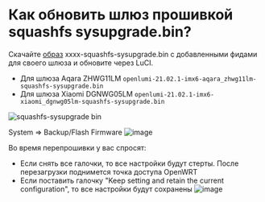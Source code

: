 # Как обновить шлюз прошивкой squashfs sysupgrade.bin?

Скачайте [образ](https://openlumi.github.io/releases/21.02.1/targets/imx6/generic/) xxxx-squashfs-sysupgrade.bin c добавленными фидами для своего шлюза и обновите через LuCI. 
* Для шлюза Aqara ZHWG11LM 
`openlumi-21.02.1-imx6-aqara_zhwg11lm-squashfs-sysupgrade.bin`
* Для шлюза Xiaomi DGNWG05LM 
`openlumi-21.02.1-imx6-xiaomi_dgnwg05lm-squashfs-sysupgrade.bin`

![squashfs-sysupgrade bin](https://user-images.githubusercontent.com/64090632/143252804-13343774-08d8-41df-9c4f-d7adf618a343.jpg)

System => Backup/Flash Firmware
![image](https://user-images.githubusercontent.com/64090632/141359903-58c2f4ac-5078-4927-86e1-619a49d883fd.png)

Во время перепрошивки у вас спросят:
* Если снять все галочки, то все настройки будут стерты. После перезагрузки поднимется точка доступа OpenWRT
* Если поставить галочку "Keep setting and retain the current configuration", то все настройки будут сохранены
![image](https://user-images.githubusercontent.com/64090632/143253024-c49dd612-6e0c-48cb-a0b8-8c1a6c1254db.png)
